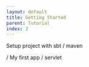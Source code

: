 ```yaml
---
layout: default
title: Getting Started
parent: Tutorial
index: 2
---
```


Setup project with sbt / maven

/ My first app / servlet